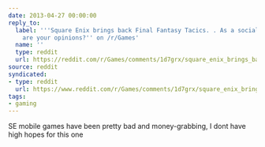 ```yaml
---
date: 2013-04-27 00:00:00
reply_to:
  label: '''Square Enix brings back Final Fantasy Tacics. . As a social game. What
    are your opinions?'' on /r/Games'
  name: ''
  type: reddit
  url: https://reddit.com/r/Games/comments/1d7grx/square_enix_brings_back_final_fantasy_tacics_as_a/
source: reddit
syndicated:
- type: reddit
  url: https://www.reddit.com/r/Games/comments/1d7grx/square_enix_brings_back_final_fantasy_tacics_as_a/c9npzti/
tags:
- gaming
---
```


SE mobile games have been pretty bad and money-grabbing, I dont have high hopes for this one